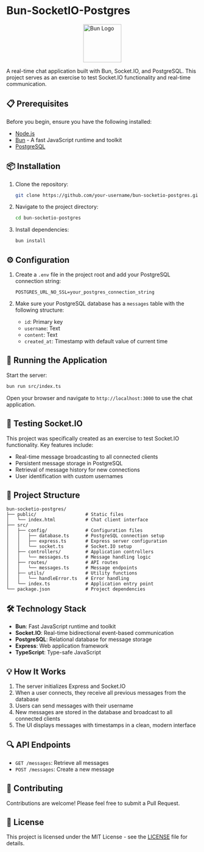 # Bun-SocketIO-Postgres

<img src="https://bun.sh/logo.svg" alt="Bun Logo" width="100" height="100" style="display: block; margin: 0 auto;">


A real-time chat application built with Bun, Socket.IO, and PostgreSQL. This project serves as an exercise to test Socket.IO functionality and real-time communication.

## 📋 Prerequisites

Before you begin, ensure you have the following installed:

- [Node.js](https://nodejs.org/)
- [Bun](https://bun.sh/) - A fast JavaScript runtime and toolkit
- [PostgreSQL](https://www.postgresql.org/)

## 📦 Installation

1. Clone the repository:
    ```bash
    git clone https://github.com/your-username/bun-socketio-postgres.git
    ```
2. Navigate to the project directory:
    ```bash
    cd bun-socketio-postgres
    ```
3. Install dependencies:
    ```bash
    bun install
    ```

## ⚙️ Configuration

1. Create a `.env` file in the project root and add your PostgreSQL connection string:
    ```env
    POSTGRES_URL_NO_SSL=your_postgres_connection_string
    ```

2. Make sure your PostgreSQL database has a `messages` table with the following structure:
   - `id`: Primary key
   - `username`: Text
   - `content`: Text
   - `created_at`: Timestamp with default value of current time

## 🚀 Running the Application

Start the server:
```bash
bun run src/index.ts
```

Open your browser and navigate to `http://localhost:3000` to use the chat application.

## 🧪 Testing Socket.IO

This project was specifically created as an exercise to test Socket.IO functionality. Key features include:

- Real-time message broadcasting to all connected clients
- Persistent message storage in PostgreSQL
- Retrieval of message history for new connections
- User identification with custom usernames

## 📂 Project Structure

```
bun-socketio-postgres/
├── public/                  # Static files
│   └── index.html           # Chat client interface
├── src/
│   ├── config/              # Configuration files
│   │   ├── database.ts      # PostgreSQL connection setup
│   │   ├── express.ts       # Express server configuration
│   │   └── socket.ts        # Socket.IO setup
│   ├── controllers/         # Application controllers
│   │   └── messages.ts      # Message handling logic
│   ├── routes/              # API routes
│   │   └── messages.ts      # Message endpoints
│   ├── utils/               # Utility functions
│   │   └── handleError.ts   # Error handling
│   └── index.ts             # Application entry point
└── package.json             # Project dependencies
```

## 🛠️ Technology Stack

- **Bun**: Fast JavaScript runtime and toolkit
- **Socket.IO**: Real-time bidirectional event-based communication
- **PostgreSQL**: Relational database for message storage
- **Express**: Web application framework
- **TypeScript**: Type-safe JavaScript

## 💡 How It Works

1. The server initializes Express and Socket.IO
2. When a user connects, they receive all previous messages from the database
3. Users can send messages with their username
4. New messages are stored in the database and broadcast to all connected clients
5. The UI displays messages with timestamps in a clean, modern interface

## 🔍 API Endpoints

- `GET /messages`: Retrieve all messages
- `POST /messages`: Create a new message

## 🤝 Contributing

Contributions are welcome! Please feel free to submit a Pull Request.

## 📄 License

This project is licensed under the MIT License - see the [LICENSE](LICENSE) file for details.